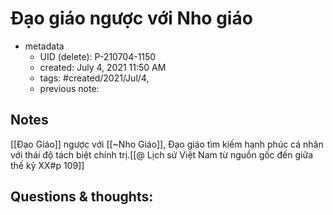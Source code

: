 # Đạo giáo ngược với Nho giáo

- metadata
	- UID (delete): P-210704-1150
	- created: July 4, 2021 11:50 AM
	- tags: #created/2021/Jul/4,
	- previous note:

## Notes
[[Đạo Giáo]] ngược với [[~Nho Giáo]], Đạo giáo tìm kiếm hạnh phúc cá nhân với thái độ tách biệt chính trị.[[@ Lịch sử Việt Nam từ nguồn gốc đến giữa thế kỷ XX#p 109]]

## Questions & thoughts:

